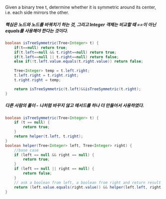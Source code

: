 Given a binary tree t, determine whether it is symmetric around its center, i.e. each side mirrors the other.

##### 핵심은 노드와 노드를 바꿔치기 하는 것, 그리고 Integer 객체는 비교할 때 ==이 아닌 equals를 사용해야 한다는 것이다.

```java
boolean isTreeSymmetric(Tree<Integer> t) {
    if(t==null) return true;
    if(t.left==null && t.right==null) return true;
    if(t.left==null || t.right==null) return false;
    else if(!t.left.value.equals(t.right.value)) return false;
    
    Tree<Integer> temp = t.left.right;
    t.left.right = t.right.right;
    t.right.right = temp;

    return isTreeSymmetric(t.left)&&isTreeSymmetric(t.right);    
}
```

##### 다른 사람의 풀이 - 나처럼 바꾸지 않고 메서드를 하나 더 만들어서 사용하였다.
```java
boolean isTreeSymmetric(Tree<Integer> t) {
    if (t == null) {
        return true;
    }
    return helper(t.left, t.right);
}
boolean helper(Tree<Integer> left, Tree<Integer> right) {
    //base case
    if (left == null && right == null) {
        return true;
    }
    if (left == null || right == null) {
        return false;
    }
    // ask a boolean from left, a boolean from right and return result upwards
    return (left.value.equals(right.value)) && helper(left.left, right.right) && helper(left.right, right.left);
}
```